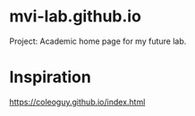 # mvi-lab.github.io
Project: Academic home page for my future lab.

# Inspiration 
https://coleoguy.github.io/index.html

